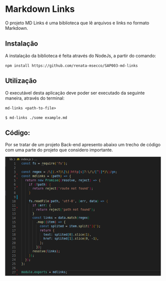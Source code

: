 # Markdown Links

O projeto MD Links é uma biblioteca que lê arquivos e links no formato Markdown.



##  Instalação

A instalação da biblioteca é feita através do NodeJs, a partir do comando:

`npm install https://github.com/renata-msecco/SAP003-md-links`


##  Utilização

O executável desta aplicação deve poder ser executado da seguinte maneira,
através do terminal:

`md-links <path-to-file>` 

`$ md-links ./some example.md`

##  Código:

Por se tratar de um projeto Back-end apresento abaixo um trecho de código com uma parte do projeto que considero importante.

![Mdlinks](/image/Mdlinks.jpg)
